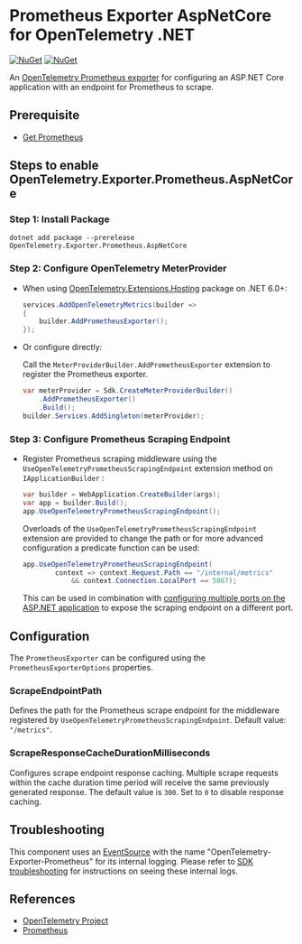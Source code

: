 # Prometheus Exporter AspNetCore for OpenTelemetry .NET

[![NuGet](https://img.shields.io/nuget/v/OpenTelemetry.Exporter.Prometheus.AspNetCore.svg)](https://www.nuget.org/packages/OpenTelemetry.Exporter.Prometheus.AspNetCore)
[![NuGet](https://img.shields.io/nuget/dt/OpenTelemetry.Exporter.Prometheus.AspNetCore.svg)](https://www.nuget.org/packages/OpenTelemetry.Exporter.Prometheus.AspNetCore)

An [OpenTelemetry Prometheus exporter](https://github.com/open-telemetry/opentelemetry-specification/blob/main/specification/metrics/sdk_exporters/prometheus.md)
for configuring an ASP.NET Core application with an endpoint for Prometheus
to scrape.

## Prerequisite

* [Get Prometheus](https://prometheus.io/docs/introduction/first_steps/)

## Steps to enable OpenTelemetry.Exporter.Prometheus.AspNetCore

### Step 1: Install Package

```shell
dotnet add package --prerelease OpenTelemetry.Exporter.Prometheus.AspNetCore
```

### Step 2: Configure OpenTelemetry MeterProvider

* When using
  [OpenTelemetry.Extensions.Hosting](../OpenTelemetry.Extensions.Hosting/README.md)
  package on .NET 6.0+:

    ```csharp
    services.AddOpenTelemetryMetrics(builder =>
    {
        builder.AddPrometheusExporter();
    });
    ```

* Or configure directly:

    Call the `MeterProviderBuilder.AddPrometheusExporter` extension to
    register the Prometheus exporter.

    ```csharp
    var meterProvider = Sdk.CreateMeterProviderBuilder()
        .AddPrometheusExporter()
        .Build();
    builder.Services.AddSingleton(meterProvider);
    ```

### Step 3: Configure Prometheus Scraping Endpoint

* Register Prometheus scraping middleware using the
  `UseOpenTelemetryPrometheusScrapingEndpoint` extension method
  on `IApplicationBuilder` :

    ```csharp
    var builder = WebApplication.CreateBuilder(args);
    var app = builder.Build();
    app.UseOpenTelemetryPrometheusScrapingEndpoint();
    ```

    Overloads of the `UseOpenTelemetryPrometheusScrapingEndpoint` extension are
    provided to change the path or for more advanced configuration a predicate
    function can be used:

    ```csharp
    app.UseOpenTelemetryPrometheusScrapingEndpoint(
            context => context.Request.Path == "/internal/metrics"
                && context.Connection.LocalPort == 5067);
    ```

    This can be used in combination with
    [configuring multiple ports on the ASP.NET application](https://learn.microsoft.com/aspnet/core/fundamentals/servers/kestrel/endpoints)
    to expose the scraping endpoint on a different port.

## Configuration

The `PrometheusExporter` can be configured using the `PrometheusExporterOptions`
properties.

### ScrapeEndpointPath

Defines the path for the Prometheus scrape endpoint for the middleware
registered by
`UseOpenTelemetryPrometheusScrapingEndpoint`. Default value: `"/metrics"`.

### ScrapeResponseCacheDurationMilliseconds

Configures scrape endpoint response caching. Multiple scrape requests within the
cache duration time period will receive the same previously generated response.
The default value is `300`. Set to `0` to disable response caching.

## Troubleshooting

This component uses an
[EventSource](https://docs.microsoft.com/dotnet/api/system.diagnostics.tracing.eventsource)
with the name "OpenTelemetry-Exporter-Prometheus" for its internal logging.
Please refer to [SDK
troubleshooting](../OpenTelemetry/README.md#troubleshooting) for instructions on
seeing these internal logs.

## References

* [OpenTelemetry Project](https://opentelemetry.io/)
* [Prometheus](https://prometheus.io)
